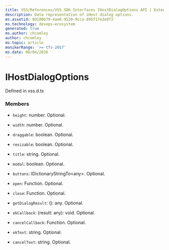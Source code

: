 ```yaml
---
title: VSS/References/VSS.SDK.Interfaces IHostDialogOptions API | Extensions for Azure DevOps Services
description: Data representation of iHost dialog options.
ms.assetid: 0d180b79-4ae6-9520-9cca-895f17e3e0f2
ms.technology: devops-ecosystem
generated: true
ms.author: chcomley
author: chcomley
ms.topic: article
monikerRange: '>= tfs-2017'
ms.date: 08/04/2016
---
```


# IHostDialogOptions

Defined in vss.d.ts

### Members

- `height`: number. Optional.

- `width`: number. Optional.

- `draggable`: boolean. Optional.

- `resizable`: boolean. Optional.

- `title`: string. Optional.

- `modal`: boolean. Optional.

- `buttons`: IDictionaryStringTo&lt;any&gt;. Optional.

- `open`: Function. Optional.

- `close`: Function. Optional.

- `getDialogResult`: (): any. Optional.

- `okCallback`: (result: any): void. Optional.

- `cancelCallback`: Function. Optional.

- `okText`: string. Optional.

- `cancelText`: string. Optional.
